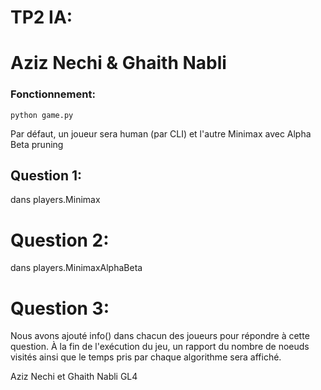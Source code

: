 # TP2 IA:
# Aziz Nechi & Ghaith Nabli


### Fonctionnement: 
```
python game.py
```

Par défaut, un joueur sera human (par CLI) et l'autre Minimax avec Alpha Beta pruning


## Question 1:
dans players.Minimax


# Question 2:
dans players.MinimaxAlphaBeta

# Question 3:
Nous avons ajouté info() dans chacun des joueurs pour répondre à cette question.
À la fin de l'exécution du jeu, un rapport du nombre de noeuds visités ainsi que le temps pris par chaque algorithme sera affiché.



Aziz Nechi et Ghaith Nabli
GL4
